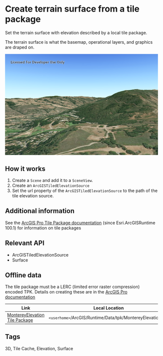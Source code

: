 # Create terrain surface from a tile package

Set the terrain surface with elevation described by a local tile package.

The terrain surface is what the basemap, operational layers, and graphics are draped on.

![](screenshot.png)

## How it works

1. Create a `Scene` and add it to a `SceneView`.
2. Create an `ArcGISTiledElevationSource`
3. Set the url property of the `ArcGISTiledElevationSource` to the path of the tile elevation source.

## Additional information

See the [ArcGIS Pro Tile Package documentation](https://pro.arcgis.com/en/pro-app/help/sharing/overview/tile-package.htm) (since Esri.ArcGISRuntime 100.1) for information on tile packages
## Relevant API

* ArcGISTiledElevationSource
* Surface

## Offline data
The tile package must be a LERC (limited error raster compression) encoded TPK. Details on creating these are in the [ArcGIS Pro documentation](https://pro.arcgis.com/en/pro-app/help/sharing/overview/tile-package.htm)

Link | Local Location
---------|-------|
|[MontereyElevation Tile Package](https://www.arcgis.com/home/item.html?id=cce37043eb0440c7a5c109cf8aad5500)| `<userhome>`/ArcGIS/Runtime/Data/tpk/MontereyElevation.tpk |

## Tags

3D, Tile Cache, Elevation, Surface
